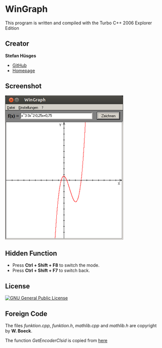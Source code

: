 WinGraph
========

This program is written and compiled with the Turbo C++ 2006 Explorer Edition

## Creator

**Stefan Hüsges**

* [GitHub][1]
* [Homepage][2]

## Screenshot

![](screenshot.png)

## Hidden Function

* Press __Ctrl + Shift + F8__ to switch the mode.
* Press __Ctrl + Shift + F7__ to switch back.

## License

[![GNU General Public License](http://www.gnu.org/graphics/gplv3-127x51.png)][3]

## Foreign Code

The files _funktion.cpp_, _funktion.h_, _mathlib.cpp_ and _mathlib.h_ are copyright by __W. Boeck__. 

The function _GetEncoderClsid_ is copied from [here][4]

[1]: https://github.com/tronsha
[2]: http://www.mpcx.net
[3]: http://www.gnu.org/licenses/gpl-3.0
[4]: http://msdn.microsoft.com/en-us/library/windows/desktop/ms533843(v=vs.85).aspx
